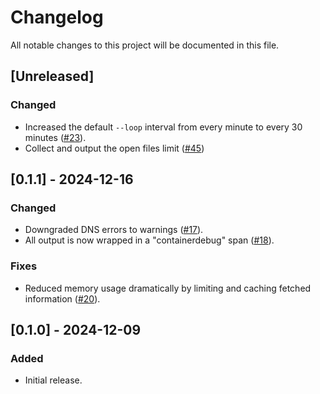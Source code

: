 # Changelog

All notable changes to this project will be documented in this file.

## [Unreleased]

### Changed

- Increased the default `--loop` interval from every minute to every 30 minutes ([#23]).
- Collect and output the open files limit ([#45]) 

[#23]: https://github.com/stackabletech/containerdebug/pull/23
[#45]: https://github.com/stackabletech/containerdebug/pull/45

## [0.1.1] - 2024-12-16

### Changed

- Downgraded DNS errors to warnings ([#17]).
- All output is now wrapped in a "containerdebug" span ([#18]).

### Fixes

- Reduced memory usage dramatically by limiting and caching fetched information ([#20]).

[#17]: https://github.com/stackabletech/containerdebug/pull/17
[#18]: https://github.com/stackabletech/containerdebug/pull/18
[#20]: https://github.com/stackabletech/containerdebug/pull/20

## [0.1.0] - 2024-12-09

### Added

- Initial release.
